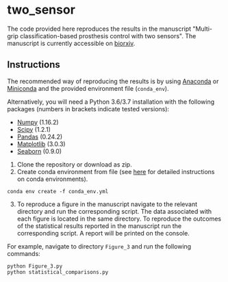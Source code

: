 # two_sensor
The code provided here reproduces the results in the manuscript "Multi-grip classification-based prosthesis control with two sensors". The manuscript is currently accessible on [biorxiv](https://www.biorxiv.org/content/10.1101/579367v1).

## Instructions
The recommended way of reproducing the results is by using [Anaconda](https://anaconda.org/) or [Miniconda](https://docs.conda.io/en/latest/miniconda.html) and the provided environment file (`conda_env`).

Alternatively, you will need a Python 3.6/3.7 installation with the following packages (numbers in brackets indicate tested versions):
* [Numpy](http://www.numpy.org/) (1.16.2)
* [Scipy](https://www.scipy.org/) (1.2.1)
* [Pandas](https://pandas.pydata.org/) (0.24.2)
* [Matplotlib](https://matplotlib.org/) (3.0.3)
* [Seaborn](https://seaborn.pydata.org/) (0.9.0)

1. Clone the repository or download as zip.
2. Create conda environment from file (see [here](https://conda.io/projects/conda/en/latest/user-guide/tasks/manage-environments.html?highlight=environment) for detailed instructions on conda environments).
```
conda env create -f conda_env.yml
```

3. To reproduce a figure in the manuscript navigate to the relevant directory and run the corresponding script. The data associated with each figure is located in the same directory. To reproduce the outcomes of the statistical results reported in the manuscript run the corresponding script. A report will be printed on the console. 

For example, navigate to directory `Figure_3` and run the following commands:
```
python Figure_3.py
python statistical_comparisons.py
```
